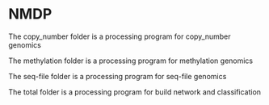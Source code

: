 # NMDP
The copy_number folder is a processing program for copy_number genomics

The methylation folder is a processing program for methylation genomics

The seq-file folder is a processing program for seq-file genomics

The total folder is a processing program for build network and classification 
